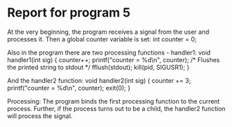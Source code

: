 # Report for program 5
At the very beginning, the program receives a signal from the user and processes it.
Then a global counter variable is set:
int counter = 0;


Also in the program there are two processing functions - handler1:
void handler1(int sig)
{
counter++;
printf("counter = %d\n", counter);
/* Flushes the printed string to stdout */
fflush(stdout);
kill(pid, SIGUSR1);
}


And the handler2 function:
void handler2(int sig)
{
counter += 3;
printf("counter = %d\n", counter);
exit(0);
}

Processing: The program binds the first processing function to the current process.
Further, if the process turns out to be a child, the handler2 function will process the signal.

